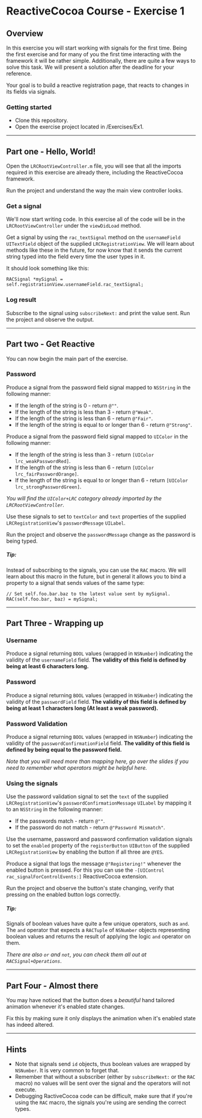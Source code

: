 # ReactiveCocoa Course - Exercise 1
## Overview

In this exercise you will start working with signals for the first time. Being the first exercise and for many of you the first time interacting with the framework it will be rather simple.
Additionally, there are quite a few ways to solve this task. We will present a solution after the deadline for your reference.

Your goal is to build a reactive registration page, that reacts to changes in its fields via signals.

### Getting started

* Clone this repository.
* Open the exercise project located in /Exercises/Ex1.

---

## Part one - Hello, World!

Open the `LRCRootViewController.m` file, you will see that all the imports required in this exercise are already there, including the ReactiveCocoa framework.

Run the project and understand the way the main view controller looks.

### Get a signal

We'll now start writing code. In this exercise all of the code will be in the `LRCRootViewController` under the `viewDidLoad` method.

Get a signal by using the `rac_textSignal` method on the `usernameField` `UITextField` object of the supplied `LRCRegistrationView`.
We will learn about methods like these in the future, for now know that it sends the current string typed into the field every time the user types in it.

It should look something like this:

```objc
RACSignal *mySignal = self.registrationView.usernameField.rac_textSignal;
```

### Log result

Subscribe to the signal using `subscribeNext:` and print the value sent. Run the project and observe the output.

---

## Part two - Get Reactive

You can now begin the main part of the exercise.

### Password

Produce a signal from the password field signal mapped to `NSString` in the following manner:
* If the length of the string is 0 - return `@""`.
* If the length of the string is less than 3 - return `@"Weak"`.
* If the length of the string is less than 6 - return `@"Fair"`.
* If the length of the string is equal to or longer than 6 - return `@"Strong"`.

Produce a signal from the password field signal mapped to `UIColor` in the following manner:
* If the length of the string is less than 3 - return `[UIColor lrc_weakPasswordRed]`.
* If the length of the string is less than 6 - return `[UIColor lrc_fairPasswordOrange]`.
* If the length of the string is equal to or longer than 6 - return `[UIColor lrc_strongPasswordGreen]`.

_You will find the `UIColor+LRC` category already imported by the `LRCRootViewController`._

Use these signals to set to `textColor` and `text` properties of the supplied `LRCRegistrationView`'s `passwordMessage` `UILabel`.

Run the project and observe the `passwordMessage` change as the password is being typed.

##### Tip:

Instead of subscribing to the signals, you can use the `RAC` macro. We will learn about this macro in the future, but in general it allows you to bind a property to a signal that sends values of the same type:

```objc
// Set self.foo.bar.baz to the latest value sent by mySignal.
RAC(self.foo.bar, baz) = mySignal;
```

---

## Part Three - Wrapping up
### Username

Produce a signal returning `BOOL` values (wrapped in `NSNumber`) indicating the validity of the `usernameField` field.
**The validity of this field is defined by being at least 6 characters long.**

### Password

Produce a signal returning `BOOL` values (wrapped in `NSNumber`) indicating the validity of the `passwordField` field.
**The validity of this field is defined by being at least 1 characters long (At least a weak password).**

### Password Validation

Produce a signal returning `BOOL` values (wrapped in `NSNumber`) indicating the validity of the `passwordConfirmationField` field.
**The validity of this field is defined by being equal to the password field.**

_Note that you will need more than mapping here, go over the slides if you need to remember what operators might be helpful here._

### Using the signals

Use the password validation signal to set the `text` of the supplied `LRCRegistrationView`'s `passwordConfirmationMessage` `UILabel` by mapping it to an `NSString` in the following manner:
* If the passwords match - return `@""`.
* If the password do not match - return `@"Password Mismatch"`.

Use the username, password and password confirmation validation signals to set the `enabled` property of the `registerButton` `UIButton` of the supplied `LRCRegistrationView` by enabling the button if all three are `@YES`.

Produce a signal that logs the message `@"Registering!"` whenever the enabled button is pressed. For this you can use the `-[UIControl rac_signalForControlEvents:]` ReactiveCocoa extension.

Run the project and observe the button's state changing, verify that pressing on the enabled button logs correctly.

##### Tip:

Signals of boolean values have quite a few unique operators, such as `and`. The `and` operator that expects a `RACTuple` of `NSNumber` objects representing boolean values and returns the result of applying the logic `and` operator on them.

_There are also `or` and `not`, you can check them all out at `RACSignal+Operations`_.

---

## Part Four - Almost there

You may have noticed that the button does a _beautiful_ hand tailored animation whenever it's enabled state changes.

Fix this by making sure it only displays the animation when it's enabled state has indeed altered.

---

## Hints

* Note that signals send `id` objects, thus boolean values are wrapped by `NSNumber`. It is very common to forget that.
* Remember that without a subscriber (either by `subscribeNext:` or the `RAC` macro) no values will be sent over the signal and the operators will not execute.
* Debugging RactiveCocoa code can be difficult, make sure that if you're using the `RAC` macro, the signals you're using are sending the correct types.
